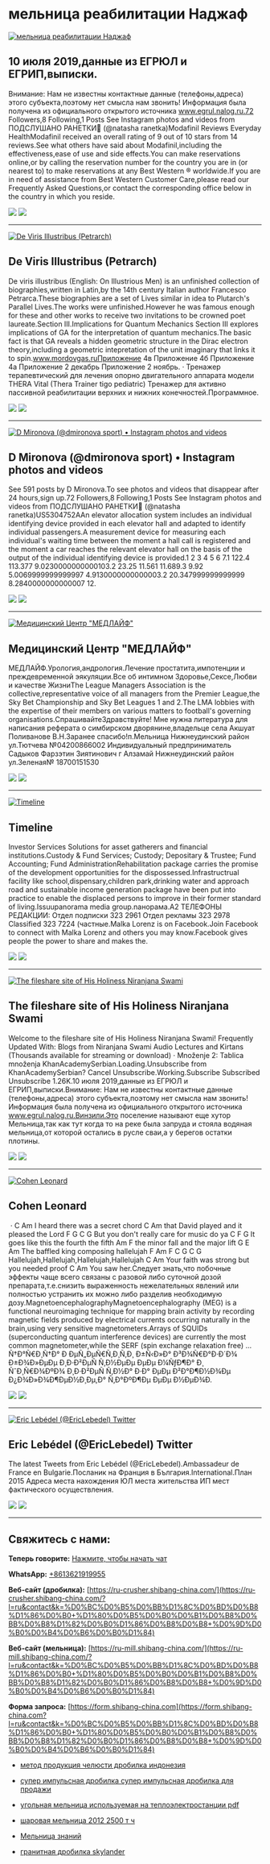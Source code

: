 # мельница реабилитации Наджаф

<a href="https://swt.shibang-china.com/?l=ru&img&k=%D0%BC%D0%B5%D0%BB%D1%8C%D0%BD%D0%B8%D1%86%D0%B0+%D1%80%D0%B5%D0%B0%D0%B1%D0%B8%D0%BB%D0%B8%D1%82%D0%B0%D1%86%D0%B8%D0%B8+%D0%9D%D0%B0%D0%B4%D0%B6%D0%B0%D1%84" target="_blank">![мельница реабилитации Наджаф](http://static.shibang-china.com/all-800x300/1315.jpg)</a>

## 10 июля 2019,данные из ЕГРЮЛ и ЕГРИП,выписки.
Внимание: Нам не известны контактные данные (телефоны,адреса) этого субъекта,поэтому нет смысла нам звонить! Информация была получена из официального открытого источника www.egrul.nalog.ru.72 Followers,8 Following,1 Posts See Instagram photos and videos from ПОДСЛУШАНО РАНЕТКИ💜 (@natasha ranetka)Modafinil Reviews Everyday HealthModafinil received an overall rating of 9 out of 10 stars from 14 reviews.See what others have said about Modafinil,including the effectiveness,ease of use and side effects.You can make reservations online,or by calling the reservation number for the country you are in (or nearest to) to make reservations at any Best Western &#174; worldwide.If you are in need of assistance from Best Western Customer Care,please read our Frequently Asked Questions,or contact the corresponding office below in the country in which you reside.


<a href="https://whatsapp.shibangsoft.com/WhatsApp.php" target="_blank" title="WhatsApp">![](http://static.shibang-china.com/icon/whatsapp.png)</a> <a href="https://swt.shibang-china.com/?l=ru&icon&k=%D0%BC%D0%B5%D0%BB%D1%8C%D0%BD%D0%B8%D1%86%D0%B0+%D1%80%D0%B5%D0%B0%D0%B1%D0%B8%D0%BB%D0%B8%D1%82%D0%B0%D1%86%D0%B8%D0%B8+%D0%9D%D0%B0%D0%B4%D0%B6%D0%B0%D1%84" target="_blank">![](http://static.shibang-china.com/icon/chat-ru.png)</a>

---

<a href="https://swt.shibang-china.com/?l=ru&img&k=%D0%BC%D0%B5%D0%BB%D1%8C%D0%BD%D0%B8%D1%86%D0%B0+%D1%80%D0%B5%D0%B0%D0%B1%D0%B8%D0%BB%D0%B8%D1%82%D0%B0%D1%86%D0%B8%D0%B8+%D0%9D%D0%B0%D0%B4%D0%B6%D0%B0%D1%84" target="_blank">![De Viris Illustribus (Petrarch)](http://static.shibang-china.com/all-800x300/1052.jpg)</a>

## De Viris Illustribus (Petrarch)
De viris illustribus (English: On Illustrious Men) is an unfinished collection of biographies,written in Latin,by the 14th century Italian author Francesco Petrarca.These biographies are a set of Lives similar in idea to Plutarch's Parallel Lives.The works were unfinished.However he was famous enough for these and other works to receive two invitations to be crowned poet laureate.Section III.Implications for Quantum Mechanics Section III explores implications of GA for the interpretation of quantum mechanics.The basic fact is that GA reveals a hidden geometric structure in the Dirac electron theory,including a geometric intepretation of the unit imaginary that links it to spin.www.mordovgas.ruПриложение 4в Приложение 4б Приложение 4а Приложение 2 декабрь Приложение 2 ноябрь.&nbsp;&#0183;&#32;Тренажер терапевтический для лечения опорно двигательного аппарата модели THERA Vital (Thera Trainer tigo pediatric) Тренажер для активно пассивной реабилитации верхних и нижних конечностей.Программное.


<a href="https://whatsapp.shibangsoft.com/WhatsApp.php" target="_blank" title="WhatsApp">![](http://static.shibang-china.com/icon/whatsapp.png)</a> <a href="https://swt.shibang-china.com/?l=ru&icon&k=%D0%BC%D0%B5%D0%BB%D1%8C%D0%BD%D0%B8%D1%86%D0%B0+%D1%80%D0%B5%D0%B0%D0%B1%D0%B8%D0%BB%D0%B8%D1%82%D0%B0%D1%86%D0%B8%D0%B8+%D0%9D%D0%B0%D0%B4%D0%B6%D0%B0%D1%84" target="_blank">![](http://static.shibang-china.com/icon/chat-ru.png)</a>

---

<a href="https://swt.shibang-china.com/?l=ru&img&k=%D0%BC%D0%B5%D0%BB%D1%8C%D0%BD%D0%B8%D1%86%D0%B0+%D1%80%D0%B5%D0%B0%D0%B1%D0%B8%D0%BB%D0%B8%D1%82%D0%B0%D1%86%D0%B8%D0%B8+%D0%9D%D0%B0%D0%B4%D0%B6%D0%B0%D1%84" target="_blank">![D Mironova (@dmironova sport) • Instagram photos and videos](http://static.shibang-china.com/all-800x300/72.jpg)</a>

## D Mironova (@dmironova sport) • Instagram photos and videos
See 591 posts by D Mironova.To see photos and videos that disappear after 24 hours,sign up.72 Followers,8 Following,1 Posts See Instagram photos and videos from ПОДСЛУШАНО РАНЕТКИ💜 (@natasha ranetka)US5304752AAn elevator allocation system includes an individual identifying device provided in each elevator hall and adapted to identify individual passengers.A measurement device for measuring each individual's waiting time between the moment a hall call is registered and the moment a car reaches the relevant elevator hall on the basis of the output of the individual identifying device is provided.1 2 3 4 5 6 7.1 122.4 113.377 9.0230000000000103.2 23.25 11.561 11.689.3 9.92 5.0069999999999997 4.9130000000000003.2 20.347999999999999 8.2840000000000007 12.


<a href="https://whatsapp.shibangsoft.com/WhatsApp.php" target="_blank" title="WhatsApp">![](http://static.shibang-china.com/icon/whatsapp.png)</a> <a href="https://swt.shibang-china.com/?l=ru&icon&k=%D0%BC%D0%B5%D0%BB%D1%8C%D0%BD%D0%B8%D1%86%D0%B0+%D1%80%D0%B5%D0%B0%D0%B1%D0%B8%D0%BB%D0%B8%D1%82%D0%B0%D1%86%D0%B8%D0%B8+%D0%9D%D0%B0%D0%B4%D0%B6%D0%B0%D1%84" target="_blank">![](http://static.shibang-china.com/icon/chat-ru.png)</a>

---

<a href="https://swt.shibang-china.com/?l=ru&img&k=%D0%BC%D0%B5%D0%BB%D1%8C%D0%BD%D0%B8%D1%86%D0%B0+%D1%80%D0%B5%D0%B0%D0%B1%D0%B8%D0%BB%D0%B8%D1%82%D0%B0%D1%86%D0%B8%D0%B8+%D0%9D%D0%B0%D0%B4%D0%B6%D0%B0%D1%84" target="_blank">![Медицинский Центр &quot;МЕДЛАЙФ&quot;](http://static.shibang-china.com/all-800x300/168.jpg)</a>

## Медицинский Центр &quot;МЕДЛАЙФ&quot;
МЕДЛАЙФ.Урология,андрология.Лечение простатита,импотенции и преждевременной эякуляции.Все об интимном Здоровье,Сексе,Любви и качестве ЖизниThe League Managers Association is the collective,representative voice of all managers from the Premier League,the Sky Bet Championship and Sky Bet Leagues 1 and 2.The LMA lobbies with the expertise of their members on various matters to football's governing organisations.СпрашивайтеЗдравствуйте! Мне нужна литература для написания реферата о симбирском дворянине,владельце села Акшуат Поливанове В.Н.Заранее спасибо!п.Мельница Нижнеудинский район ул.Тютчева №04200866002 Индивидуальный предприниматель Садыков Фарзэтин Зиятинович г Алзамай Нижнеудинский район ул.Зеленая№ 18700151530


<a href="https://whatsapp.shibangsoft.com/WhatsApp.php" target="_blank" title="WhatsApp">![](http://static.shibang-china.com/icon/whatsapp.png)</a> <a href="https://swt.shibang-china.com/?l=ru&icon&k=%D0%BC%D0%B5%D0%BB%D1%8C%D0%BD%D0%B8%D1%86%D0%B0+%D1%80%D0%B5%D0%B0%D0%B1%D0%B8%D0%BB%D0%B8%D1%82%D0%B0%D1%86%D0%B8%D0%B8+%D0%9D%D0%B0%D0%B4%D0%B6%D0%B0%D1%84" target="_blank">![](http://static.shibang-china.com/icon/chat-ru.png)</a>

---

<a href="https://swt.shibang-china.com/?l=ru&img&k=%D0%BC%D0%B5%D0%BB%D1%8C%D0%BD%D0%B8%D1%86%D0%B0+%D1%80%D0%B5%D0%B0%D0%B1%D0%B8%D0%BB%D0%B8%D1%82%D0%B0%D1%86%D0%B8%D0%B8+%D0%9D%D0%B0%D0%B4%D0%B6%D0%B0%D1%84" target="_blank">![Timeline](http://static.shibang-china.com/all-800x300/47.jpg)</a>

## Timeline
Investor Services Solutions for asset gatherers and financial institutions.Custody &amp; Fund Services; Custody; Depositary &amp; Trustee; Fund Accounting; Fund AdministrationRehabilitation package carries the promise of the development opportunities for the dispossessed.Infrastructrual facility like school,dispensary,children park,drinking water and approach road and sustainable income generation package have been put into practice to enable the displaced persons to improve in their former standard of living.Issuupanorama media group.nанорама.A2 ТЕЛЕФОНЫ РЕДАКЦИИ: Отдел подписки 323 2961 Отдел рекламы 323 2978 Classified 323 7224 (частные.Malka Lorenz is on Facebook.Join Facebook to connect with Malka Lorenz and others you may know.Facebook gives people the power to share and makes the.


<a href="https://whatsapp.shibangsoft.com/WhatsApp.php" target="_blank" title="WhatsApp">![](http://static.shibang-china.com/icon/whatsapp.png)</a> <a href="https://swt.shibang-china.com/?l=ru&icon&k=%D0%BC%D0%B5%D0%BB%D1%8C%D0%BD%D0%B8%D1%86%D0%B0+%D1%80%D0%B5%D0%B0%D0%B1%D0%B8%D0%BB%D0%B8%D1%82%D0%B0%D1%86%D0%B8%D0%B8+%D0%9D%D0%B0%D0%B4%D0%B6%D0%B0%D1%84" target="_blank">![](http://static.shibang-china.com/icon/chat-ru.png)</a>

---

<a href="https://swt.shibang-china.com/?l=ru&img&k=%D0%BC%D0%B5%D0%BB%D1%8C%D0%BD%D0%B8%D1%86%D0%B0+%D1%80%D0%B5%D0%B0%D0%B1%D0%B8%D0%BB%D0%B8%D1%82%D0%B0%D1%86%D0%B8%D0%B8+%D0%9D%D0%B0%D0%B4%D0%B6%D0%B0%D1%84" target="_blank">![The fileshare site of His Holiness Niranjana Swami](http://static.shibang-china.com/all-800x300/1483.jpg)</a>

## The fileshare site of His Holiness Niranjana Swami
Welcome to the fileshare site of His Holiness Niranjana Swami! Frequently Updated With: Blogs from Niranjana Swami Audio Lectures and Kirtans (Thousands available for streaming or download)&nbsp;&#0183;&#32;Množenje 2: Tablica množenja KhanAcademySerbian.Loading.Unsubscribe from KhanAcademySerbian? Cancel Unsubscribe.Working.Subscribe Subscribed Unsubscribe 1.26K.10 июля 2019,данные из ЕГРЮЛ и ЕГРИП,выписки.Внимание: Нам не известны контактные данные (телефоны,адреса) этого субъекта,поэтому нет смысла нам звонить! Информация была получена из официального открытого источника www.egrul.nalog.ru.Винзили.Это поселение называют еще хутор Мельница,так как тут когда то на реке была запруда и стояла водяная мельница,от которой остались в русле сваи,а у берегов остатки плотины.


<a href="https://whatsapp.shibangsoft.com/WhatsApp.php" target="_blank" title="WhatsApp">![](http://static.shibang-china.com/icon/whatsapp.png)</a> <a href="https://swt.shibang-china.com/?l=ru&icon&k=%D0%BC%D0%B5%D0%BB%D1%8C%D0%BD%D0%B8%D1%86%D0%B0+%D1%80%D0%B5%D0%B0%D0%B1%D0%B8%D0%BB%D0%B8%D1%82%D0%B0%D1%86%D0%B8%D0%B8+%D0%9D%D0%B0%D0%B4%D0%B6%D0%B0%D1%84" target="_blank">![](http://static.shibang-china.com/icon/chat-ru.png)</a>

---

<a href="https://swt.shibang-china.com/?l=ru&img&k=%D0%BC%D0%B5%D0%BB%D1%8C%D0%BD%D0%B8%D1%86%D0%B0+%D1%80%D0%B5%D0%B0%D0%B1%D0%B8%D0%BB%D0%B8%D1%82%D0%B0%D1%86%D0%B8%D0%B8+%D0%9D%D0%B0%D0%B4%D0%B6%D0%B0%D1%84" target="_blank">![Cohen Leonard](http://static.shibang-china.com/all-800x300/755.jpg)</a>

## Cohen Leonard
&nbsp;&#0183;&#32;C Am I heard there was a secret chord C Am that David played and it pleased the Lord F G C G But you don't really care for music do ya C F G It goes like this the fourth the fifth Am F the minor fall and the major lift G E Am The baffled king composing hallelujah F Am F C G C G Hallelujah,Hallelujah,Hallelujah,Hallelujah C Am Your faith was strong but you needed proof C Am You saw her.Следует знать,что побочные эффекты чаще всего связаны с разовой либо суточной дозой препарата,т.е.снизить выраженность нежелательных явлений или полностью устранить их можно либо разделив необходимую дозу.MagnetoencephalographyMagnetoencephalography (MEG) is a functional neuroimaging technique for mapping brain activity by recording magnetic fields produced by electrical currents occurring naturally in the brain,using very sensitive magnetometers.Arrays of SQUIDs (superconducting quantum interference devices) are currently the most common magnetometer,while the SERF (spin exchange relaxation free) …&#209;†&#208;&#176;&#209;€&#208;&#184;&#209;†&#208;&#176; &#208; &#208;&#181;&#209;„&#208;&#181;&#209;€&#209;‚&#208;&#184;&#209;‚&#208;&#184; &#208;&#177;&#209;‹&#208;&#187;&#208;&#176; &#208;&#179;&#208;&#190;&#209;€&#208;&#176;&#208;&#183;&#208;&#180;&#208;&#190; &#208;&#177;&#208;&#190;&#208;&#187;&#208;&#181;&#208;&#181; &#208;&#184;&#208;&#183;&#208;&#178;&#208;&#181;&#209; &#209;‚&#208;&#189;&#208;&#181;&#208;&#181; &#208;&#181;&#208;&#181; &#208;&#188;&#209;ƒ&#208;&#182;&#208;&#176; &#208;&#184; &#209;ˆ&#208;&#184;&#209;€&#208;&#190;&#208;&#186;&#208;&#190; &#208;&#184;&#208;&#183;&#208;&#178;&#208;&#181;&#209; &#209;‚&#208;&#189;&#208;&#176; &#208;&#183;&#208;&#176; &#208;&#181;&#208;&#181; &#208;&#178;&#208;&#176;&#208;&#182;&#208;&#189;&#208;&#190;&#208;&#181; &#208;&#191;&#208;&#190;&#208;&#187;&#208;&#190;&#208;&#182;&#208;&#181;&#208;&#189;&#208;&#184;&#208;&#181;,&#208;&#176; &#209;‚&#208;&#176;&#208;&#186;&#208;&#182;&#208;&#181; &#208;&#181;&#208;&#181; &#208;&#189;&#208;&#181;&#208;&#190;&#208;.


<a href="https://whatsapp.shibangsoft.com/WhatsApp.php" target="_blank" title="WhatsApp">![](http://static.shibang-china.com/icon/whatsapp.png)</a> <a href="https://swt.shibang-china.com/?l=ru&icon&k=%D0%BC%D0%B5%D0%BB%D1%8C%D0%BD%D0%B8%D1%86%D0%B0+%D1%80%D0%B5%D0%B0%D0%B1%D0%B8%D0%BB%D0%B8%D1%82%D0%B0%D1%86%D0%B8%D0%B8+%D0%9D%D0%B0%D0%B4%D0%B6%D0%B0%D1%84" target="_blank">![](http://static.shibang-china.com/icon/chat-ru.png)</a>

---

<a href="https://swt.shibang-china.com/?l=ru&img&k=%D0%BC%D0%B5%D0%BB%D1%8C%D0%BD%D0%B8%D1%86%D0%B0+%D1%80%D0%B5%D0%B0%D0%B1%D0%B8%D0%BB%D0%B8%D1%82%D0%B0%D1%86%D0%B8%D0%B8+%D0%9D%D0%B0%D0%B4%D0%B6%D0%B0%D1%84" target="_blank">![Eric Leb&#233;del (@EricLebedel) Twitter](http://static.shibang-china.com/all-800x300/936.jpg)</a>

## Eric Leb&#233;del (@EricLebedel) Twitter
The latest Tweets from Eric Leb&#233;del (@EricLebedel).Ambassadeur de France en Bulgarie.Посланик на Франция в България.International.План 2015 Адреса места нахождения ЮЛ места жительства ИП мест фактического осуществления.

<a href="https://whatsapp.shibangsoft.com/WhatsApp.php" target="_blank" title="WhatsApp">![](http://static.shibang-china.com/icon/whatsapp.png)</a> <a href="https://swt.shibang-china.com/?l=ru&icon&k=%D0%BC%D0%B5%D0%BB%D1%8C%D0%BD%D0%B8%D1%86%D0%B0+%D1%80%D0%B5%D0%B0%D0%B1%D0%B8%D0%BB%D0%B8%D1%82%D0%B0%D1%86%D0%B8%D0%B8+%D0%9D%D0%B0%D0%B4%D0%B6%D0%B0%D1%84" target="_blank">![](http://static.shibang-china.com/icon/chat-ru.png)</a>

---
## Свяжитесь с нами:

**Теперь говорите:** [Нажмите, чтобы начать чат](https://swt.shibang-china.com?l=ru&contact&k=%D0%BC%D0%B5%D0%BB%D1%8C%D0%BD%D0%B8%D1%86%D0%B0+%D1%80%D0%B5%D0%B0%D0%B1%D0%B8%D0%BB%D0%B8%D1%82%D0%B0%D1%86%D0%B8%D0%B8+%D0%9D%D0%B0%D0%B4%D0%B6%D0%B0%D1%84)

**WhatsApp:**  [+8613621919955](https://whatsapp.shibangsoft.com/WhatsApp.php)

**Веб-сайт (дробилка):** [https://ru-crusher.shibang-china.com/](https://ru-crusher.shibang-china.com/?l=ru&contact&k=%D0%BC%D0%B5%D0%BB%D1%8C%D0%BD%D0%B8%D1%86%D0%B0+%D1%80%D0%B5%D0%B0%D0%B1%D0%B8%D0%BB%D0%B8%D1%82%D0%B0%D1%86%D0%B8%D0%B8+%D0%9D%D0%B0%D0%B4%D0%B6%D0%B0%D1%84)

**Веб-сайт (мельница):** [https://ru-mill.shibang-china.com/](https://ru-mill.shibang-china.com/?l=ru&contact&k=%D0%BC%D0%B5%D0%BB%D1%8C%D0%BD%D0%B8%D1%86%D0%B0+%D1%80%D0%B5%D0%B0%D0%B1%D0%B8%D0%BB%D0%B8%D1%82%D0%B0%D1%86%D0%B8%D0%B8+%D0%9D%D0%B0%D0%B4%D0%B6%D0%B0%D1%84)

**Форма запроса:** [https://form.shibang-china.com](https://form.shibang-china.com?l=ru&contact&k=%D0%BC%D0%B5%D0%BB%D1%8C%D0%BD%D0%B8%D1%86%D0%B0+%D1%80%D0%B5%D0%B0%D0%B1%D0%B8%D0%BB%D0%B8%D1%82%D0%B0%D1%86%D0%B8%D0%B8+%D0%9D%D0%B0%D0%B4%D0%B6%D0%B0%D1%84)

* [метод продукция челюсти дробилка индонезия](../134/%D0%BC%D0%B5%D1%82%D0%BE%D0%B4%20%D0%BF%D1%80%D0%BE%D0%B4%D1%83%D0%BA%D1%86%D0%B8%D1%8F%20%D1%87%D0%B5%D0%BB%D1%8E%D1%81%D1%82%D0%B8%20%D0%B4%D1%80%D0%BE%D0%B1%D0%B8%D0%BB%D0%BA%D0%B0%20%D0%B8%D0%BD%D0%B4%D0%BE%D0%BD%D0%B5%D0%B7%D0%B8%D1%8F.md)

* [супер импульсная дробилка супер импульсная дробилка для продажи](../134/%D1%81%D1%83%D0%BF%D0%B5%D1%80%20%D0%B8%D0%BC%D0%BF%D1%83%D0%BB%D1%8C%D1%81%D0%BD%D0%B0%D1%8F%20%D0%B4%D1%80%D0%BE%D0%B1%D0%B8%D0%BB%D0%BA%D0%B0%20%D1%81%D1%83%D0%BF%D0%B5%D1%80%20%D0%B8%D0%BC%D0%BF%D1%83%D0%BB%D1%8C%D1%81%D0%BD%D0%B0%D1%8F%20%D0%B4%D1%80%D0%BE%D0%B1%D0%B8%D0%BB%D0%BA%D0%B0%20%D0%B4%D0%BB%D1%8F%20%D0%BF%D1%80%D0%BE%D0%B4%D0%B0%D0%B6%D0%B8.md)

* [угольная мельница используемая на теплоэлектростанции pdf](../135/%D1%83%D0%B3%D0%BE%D0%BB%D1%8C%D0%BD%D0%B0%D1%8F%20%D0%BC%D0%B5%D0%BB%D1%8C%D0%BD%D0%B8%D1%86%D0%B0%20%D0%B8%D1%81%D0%BF%D0%BE%D0%BB%D1%8C%D0%B7%D1%83%D0%B5%D0%BC%D0%B0%D1%8F%20%D0%BD%D0%B0%20%D1%82%D0%B5%D0%BF%D0%BB%D0%BE%D1%8D%D0%BB%D0%B5%D0%BA%D1%82%D1%80%D0%BE%D1%81%D1%82%D0%B0%D0%BD%D1%86%D0%B8%D0%B8%20pdf.md)

* [шаровая мельница 2012 2500 т  ч](../133/%D1%88%D0%B0%D1%80%D0%BE%D0%B2%D0%B0%D1%8F%20%D0%BC%D0%B5%D0%BB%D1%8C%D0%BD%D0%B8%D1%86%D0%B0%202012%202500%20%D1%82%20%20%D1%87.md)

* [Мельница знаний](../135/%D0%9C%D0%B5%D0%BB%D1%8C%D0%BD%D0%B8%D1%86%D0%B0%20%D0%B7%D0%BD%D0%B0%D0%BD%D0%B8%D0%B9.md)

* [гранитная дробилка skylander](../135/%D0%B3%D1%80%D0%B0%D0%BD%D0%B8%D1%82%D0%BD%D0%B0%D1%8F%20%D0%B4%D1%80%D0%BE%D0%B1%D0%B8%D0%BB%D0%BA%D0%B0%20skylander.md)
